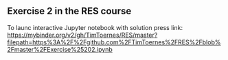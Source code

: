 ## Exercise 2 in the RES course 
To launc interactive Jupyter notebook with solution press link:
https://mybinder.org/v2/gh/TimToernes/RES/master?filepath=https%3A%2F%2Fgithub.com%2FTimToernes%2FRES%2Fblob%2Fmaster%2FExercise%25202.ipynb
